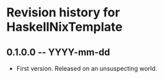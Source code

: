 # Revision history for HaskellNixTemplate

## 0.1.0.0 -- YYYY-mm-dd

* First version. Released on an unsuspecting world.

